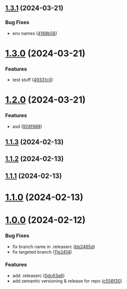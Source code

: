 ## [1.3.1](https://github.com/LeflOrg/test-repo/compare/v1.3.0...v1.3.1) (2024-03-21)


### Bug Fixes

* env names ([4188b56](https://github.com/LeflOrg/test-repo/commit/4188b56927640b01ce4a316791a0a2d26cd3c00b))

# [1.3.0](https://github.com/LeflOrg/test-repo/compare/v1.2.0...v1.3.0) (2024-03-21)


### Features

* test stuff ([49331c0](https://github.com/LeflOrg/test-repo/commit/49331c015788ed0a1f7820c390b170cfc153951c))

# [1.2.0](https://github.com/LeflOrg/test-repo/compare/v1.1.3...v1.2.0) (2024-03-21)


### Features

* asd ([928f988](https://github.com/LeflOrg/test-repo/commit/928f988c8d393d1991d2f585bf0c005ee4084c29))

## [1.1.3](https://github.com/LeflOrg/test-repo/compare/v1.1.2...v1.1.3) (2024-02-13)

## [1.1.2](https://github.com/LeflOrg/test-repo/compare/v1.1.1...v1.1.2) (2024-02-13)

## [1.1.1](https://github.com/LeflOrg/test-repo/compare/v1.1.0...v1.1.1) (2024-02-13)

# [1.1.0](https://github.com/LeflOrg/test-repo/compare/v1.0.0...v1.1.0) (2024-02-13)

# [1.0.0](https://github.com/LeflOrg/test-repo/compare/...v1.0.0) (2024-02-12)


### Bug Fixes

* fix branch name in .releaserc ([bb2465d](https://github.com/LeflOrg/test-repo/commit/bb2465d9317825027bd4bb79d009e54ebda85251))
* fix targeted branch ([11e2414](https://github.com/LeflOrg/test-repo/commit/11e24141cc7e743f5a170dc495dfa72e486ec3e9))


### Features

* add .releaserc ([0dc63a6](https://github.com/LeflOrg/test-repo/commit/0dc63a680266b37ce1365e26bf7b35999d2058d1))
* add semantic versioning & release for repo ([c556f30](https://github.com/LeflOrg/test-repo/commit/c556f30f0eabb165d75dc4154c8ff9ab2977acf4))
